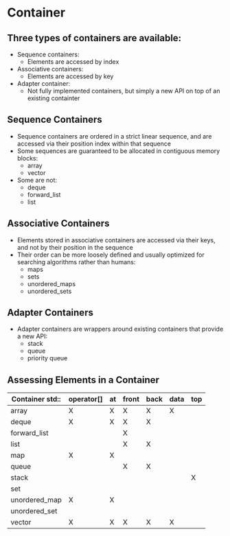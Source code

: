 # Container

## Three types of containers are available:
- Sequence containers:
    - Elements are accessed by index
- Associative containers:
    - Elements are accessed by key
- Adapter container:
    - Not fully implemented containers, but simply a new API on top of an existing containter

## Sequence Containers
- Sequence containers are ordered in a strict linear sequence, and are accessed via their position index within that sequence
- Some sequences are guaranteed to be allocated in contiguous memory blocks:
    - array
    - vector
- Some are not:
    - deque
    - forward_list
    - list

## Associative Containers
- Elements stored in associative containers are accessed via their keys, and not by their position in the sequence
- Their order can be more loosely defined and usually optimized for searching algorithms rather than humans:
    - maps
    - sets
    - unordered_maps
    - unordered_sets

## Adapter Containers
- Adapter containers are wrappers around existing containers that provide a new API:
    - stack
    - queue
    - priority queue

## Assessing Elements in a Container
| Container std:: | operator[] | at | front | back | data | top |
| --------------- | ---------- | -- | ----- | ---- | ---- | --- |
| array           |     X      | X  |   X   |  X   |  X   |     |
| deque           |     X      | X  |   X   |  X   |      |     |
| forward_list    |            |    |   X   |      |      |     |
| list            |            |    |   X   |  X   |      |     |
| map             |     X      | X  |       |      |      |     |
| queue           |            |    |   X   |  X   |      |     |
| stack           |            |    |       |      |      |  X  |
| set             |            |    |       |      |      |     |
| unordered_map   |     X      | X  |       |      |      |     |
| unordered_set   |            |    |       |      |      |     |
| vector          |     X      | X  |   X   |  X   |  X   |     |

 





